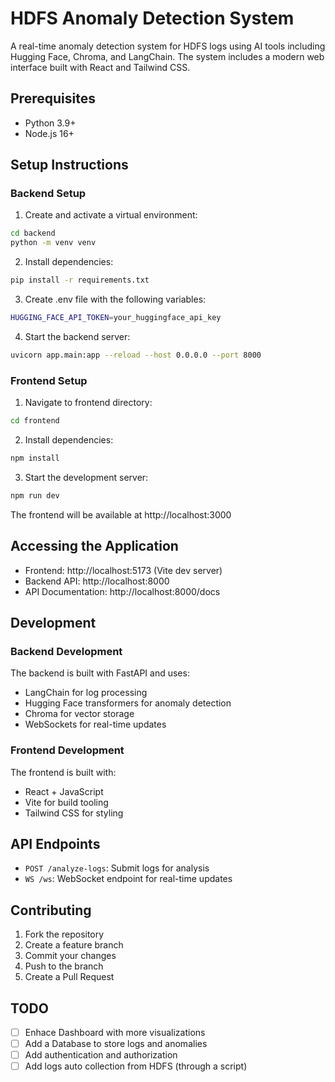 # HDFS Anomaly Detection System

A real-time anomaly detection system for HDFS logs using AI tools including Hugging Face, Chroma, and LangChain. The system includes a modern web interface built with React and Tailwind CSS.

## Prerequisites

- Python 3.9+
- Node.js 16+

## Setup Instructions

### Backend Setup

1. Create and activate a virtual environment:

```bash
cd backend
python -m venv venv
```

2. Install dependencies:

```bash
pip install -r requirements.txt
```

3. Create .env file with the following variables:

```bash
HUGGING_FACE_API_TOKEN=your_huggingface_api_key
```

4. Start the backend server:

```bash
uvicorn app.main:app --reload --host 0.0.0.0 --port 8000
```

### Frontend Setup

1. Navigate to frontend directory:

```bash
cd frontend
```

2. Install dependencies:

```bash
npm install
```

3. Start the development server:

```bash
npm run dev
```

The frontend will be available at http://localhost:3000

## Accessing the Application

- Frontend: http://localhost:5173 (Vite dev server)
- Backend API: http://localhost:8000
- API Documentation: http://localhost:8000/docs

## Development

### Backend Development

The backend is built with FastAPI and uses:

- LangChain for log processing
- Hugging Face transformers for anomaly detection
- Chroma for vector storage
- WebSockets for real-time updates

### Frontend Development

The frontend is built with:

- React + JavaScript
- Vite for build tooling
- Tailwind CSS for styling

## API Endpoints

- `POST /analyze-logs`: Submit logs for analysis
- `WS /ws`: WebSocket endpoint for real-time updates

## Contributing

1. Fork the repository
2. Create a feature branch
3. Commit your changes
4. Push to the branch
5. Create a Pull Request

## TODO

- [ ] Enhace Dashboard with more visualizations
- [ ] Add a Database to store logs and anomalies
- [ ] Add authentication and authorization
- [ ] Add logs auto collection from HDFS (through a script)
